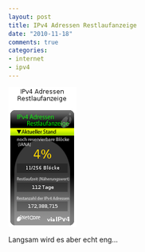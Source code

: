 ```yaml
--- 
layout: post
title: IPv4 Adressen Restlaufanzeige
date: "2010-11-18"
comments: true
categories: 
- internet
- ipv4
---
```

![](/static/wpdata/2010/12/restlaufzeit-scaled500.png)
<div><span>Langsam wird es aber echt eng...</span></div>
